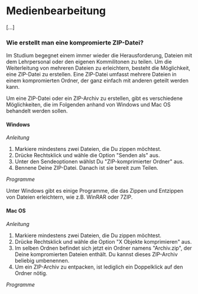 # Medienbearbeitung

[...]

### Wie erstellt man eine kompromierte ZIP-Datei?

Im Studium begegnet einem immer wieder die Herausforderung, Dateien mit dem Lehrpersonal oder den eigenen Kommilitonen zu teilen. Um die Weiterleitung von mehreren Dateien zu erleichtern, besteht die Möglichkeit, eine ZIP-Datei zu erstellen. Eine ZIP-Datei umfasst mehrere Dateien in einem kompromierten Ordner, der ganz einfach mit anderen geteilt werden kann.

Um eine ZIP-Datei oder ein ZIP-Archiv zu erstellen, gibt es verschiedene Möglichkeiten, die im Folgenden anhand von Windows und Mac OS behandelt werden sollen.

#### Windows

_Anleitung_

1. Markiere mindestens zwei Dateien, die Du zippen möchtest.
2. Drücke Rechtsklick und wähle die Option "Senden als" aus.
3. Unter den Sendeoptionen wählst Du "ZIP-komprimierter Ordner" aus.
4. Bennene Deine ZIP-Datei. Danach ist sie bereit zum Teilen.

_Programme_

Unter Windows gibt es einige Programme, die das Zippen und Entzippen von Dateien erleichtern, wie z.B. WinRAR oder 7ZIP.

#### Mac OS

_Anleitung_

1. Markiere mindestens zwei Dateien, die Du zippen möchtest.
2. Drücke Rechtsklick und wähle die Option "X Objekte komprimieren" aus.
3. Im selben Ordnen befindet sich jetzt ein Ordner namens "Archiv.zip", der Deine kompromierten Dateien enthält. Du kannst dieses ZIP-Archiv beliebig umbenennen.
4. Um ein ZIP-Archiv zu entpacken, ist lediglich ein Doppelklick auf den Ordner nötig.

_Programme_

